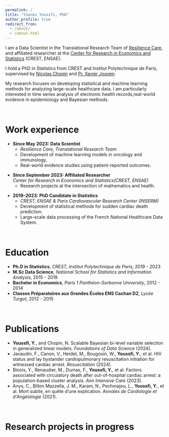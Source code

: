 ```yaml
---
permalink: /
title: "Younès Youssfi, PhD"
author_profile: true
redirect_from: 
  - /about/
  - /about.html
---
```


I am a Data Scientist in the Translational Research Team of [Resilience Care](https://www.resilience.care/), and affiliated researcher at the [Center for Research in Economics and Statistics](https://crest.science/) (CREST, ENSAE).

I hold a PhD in Statistics from CREST and Institut Polytechnique de Paris, supervised by [Nicolas Chopin](https://nchopin.github.io/) and [Pr. Xavier Jouven](https://parcc.inserm.fr/index.php/04-cv-xavier-jouven/). 

My research focuses on developing statistical and machine learning methods for analyzing large-scale healthcare data. I am particularly interested in time series analysis of electronic health records,real-world evidence in epidemiology and Bayesian methods.

<br>

Work experience
======
* **Since May 2023: Data Scientist**
  * *Resilience Care, Translational Research Team*
  * Development of machine learning models in oncology and immunology.
  * Real-world evidence studies using patient-reported outcomes.

- **Since September 2023: Affiliated Researcher**  
  *Center for Research in Economics and Statistics(CREST, ENSAE)*  
  - Research projects at the intersection of mathematics and health.

* **2019-2023: PhD Candidate in Statistics**
  * *CREST, ENSAE & Paris Cardiovascular Research Center (INSERM)*
  * Development of statistical methods for sudden cardiac death prediction.
  * Large-scale data processing of the French National Healthcare Data System.

<br>

Education
======
* **Ph.D in Statistics**,  *CREST, Institut Polytechnique de Paris*, 2019 - 2023
* **M.Sc Data Science**,  *National School for Statistics and Information Analysis*, 2015 - 2019
* **Bachelor in Economics**,  *Paris 1 Panthéon-Sorbonne University*, 2012 - 2014
* **Classes Préparatoires aux Grandes Écoles ENS Cachan D2**, *Lycée Turgot*, 2012 - 2015

<br>

Publications
======
- **Youssfi, Y.**, and Chopin, N. Scalable Bayesian bi-level variable selection in generalized linear models. *Foundations of Data Science* (2024).
- Javaudin, F., Canon, V., Heidet, M., Bougouin, W., **Youssfi, Y.**, et al. HIV status and lay bystander cardiopulmonary resuscitation initiation for witnessed cardiac arrest. *Resuscitation* (2024).
- Binois, Y., Renaudier, M., Dumas, F., **Youssfi, Y.**, et al. Factors associated with circulatory death after out-of-hospital cardiac arrest: a population-based cluster analysis. *Ann Intensive Care* (2023).
- Anys, C., Billon Mazzella, J. M., Karam, N., Pechmajou, L., **Youssfi, Y.**, et al. Mort subite, en quête d’une explication. *Annales de Cardiologie et d'Angéiologie* (2021).

<br>

Research projects in progress
======
